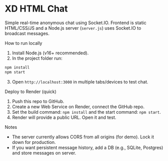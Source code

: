 # XD HTML Chat

Simple real-time anonymous chat using Socket.IO. Frontend is static HTML/CSS/JS and a Node.js server (`server.js`) uses Socket.IO to broadcast messages.

How to run locally

1. Install Node.js (v16+ recommended).
2. In the project folder run:

```bash
npm install
npm start
```

3. Open `http://localhost:3000` in multiple tabs/devices to test chat.

Deploy to Render (quick)

1. Push this repo to GitHub.
2. Create a new Web Service on Render, connect the GitHub repo.
3. Set the build command: `npm install` and the start command: `npm start`.
4. Render will provide a public URL. Open it and test.

Notes
- The server currently allows CORS from all origins (for demo). Lock it down for production.
- If you want persistent message history, add a DB (e.g., SQLite, Postgres) and store messages on server.

